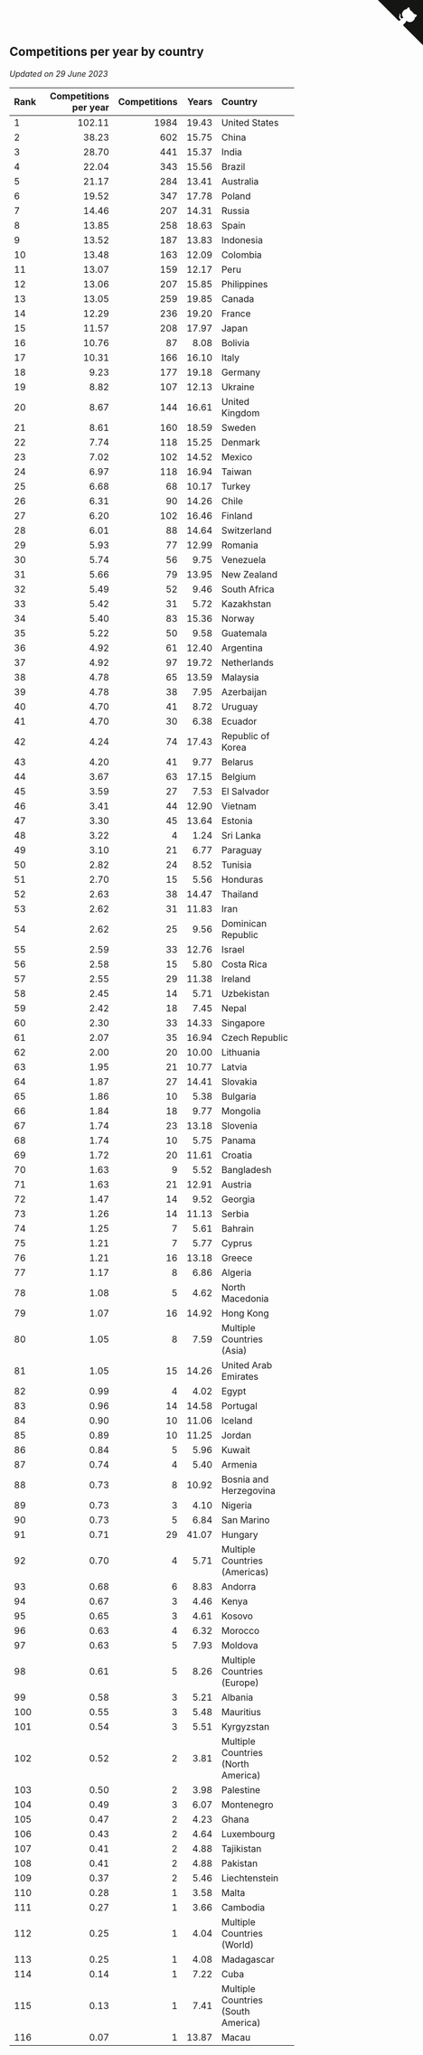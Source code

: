 ## Competitions per year by country

*Updated on 29 June 2023*

| Rank | Competitions per year | Competitions | Years | Country |
| :--- | ---: | ---: | ---: | :--- |
| 1 | 102.11 | 1984 | 19.43 | United States |
| 2 | 38.23 | 602 | 15.75 | China |
| 3 | 28.70 | 441 | 15.37 | India |
| 4 | 22.04 | 343 | 15.56 | Brazil |
| 5 | 21.17 | 284 | 13.41 | Australia |
| 6 | 19.52 | 347 | 17.78 | Poland |
| 7 | 14.46 | 207 | 14.31 | Russia |
| 8 | 13.85 | 258 | 18.63 | Spain |
| 9 | 13.52 | 187 | 13.83 | Indonesia |
| 10 | 13.48 | 163 | 12.09 | Colombia |
| 11 | 13.07 | 159 | 12.17 | Peru |
| 12 | 13.06 | 207 | 15.85 | Philippines |
| 13 | 13.05 | 259 | 19.85 | Canada |
| 14 | 12.29 | 236 | 19.20 | France |
| 15 | 11.57 | 208 | 17.97 | Japan |
| 16 | 10.76 | 87 | 8.08 | Bolivia |
| 17 | 10.31 | 166 | 16.10 | Italy |
| 18 | 9.23 | 177 | 19.18 | Germany |
| 19 | 8.82 | 107 | 12.13 | Ukraine |
| 20 | 8.67 | 144 | 16.61 | United Kingdom |
| 21 | 8.61 | 160 | 18.59 | Sweden |
| 22 | 7.74 | 118 | 15.25 | Denmark |
| 23 | 7.02 | 102 | 14.52 | Mexico |
| 24 | 6.97 | 118 | 16.94 | Taiwan |
| 25 | 6.68 | 68 | 10.17 | Turkey |
| 26 | 6.31 | 90 | 14.26 | Chile |
| 27 | 6.20 | 102 | 16.46 | Finland |
| 28 | 6.01 | 88 | 14.64 | Switzerland |
| 29 | 5.93 | 77 | 12.99 | Romania |
| 30 | 5.74 | 56 | 9.75 | Venezuela |
| 31 | 5.66 | 79 | 13.95 | New Zealand |
| 32 | 5.49 | 52 | 9.46 | South Africa |
| 33 | 5.42 | 31 | 5.72 | Kazakhstan |
| 34 | 5.40 | 83 | 15.36 | Norway |
| 35 | 5.22 | 50 | 9.58 | Guatemala |
| 36 | 4.92 | 61 | 12.40 | Argentina |
| 37 | 4.92 | 97 | 19.72 | Netherlands |
| 38 | 4.78 | 65 | 13.59 | Malaysia |
| 39 | 4.78 | 38 | 7.95 | Azerbaijan |
| 40 | 4.70 | 41 | 8.72 | Uruguay |
| 41 | 4.70 | 30 | 6.38 | Ecuador |
| 42 | 4.24 | 74 | 17.43 | Republic of Korea |
| 43 | 4.20 | 41 | 9.77 | Belarus |
| 44 | 3.67 | 63 | 17.15 | Belgium |
| 45 | 3.59 | 27 | 7.53 | El Salvador |
| 46 | 3.41 | 44 | 12.90 | Vietnam |
| 47 | 3.30 | 45 | 13.64 | Estonia |
| 48 | 3.22 | 4 | 1.24 | Sri Lanka |
| 49 | 3.10 | 21 | 6.77 | Paraguay |
| 50 | 2.82 | 24 | 8.52 | Tunisia |
| 51 | 2.70 | 15 | 5.56 | Honduras |
| 52 | 2.63 | 38 | 14.47 | Thailand |
| 53 | 2.62 | 31 | 11.83 | Iran |
| 54 | 2.62 | 25 | 9.56 | Dominican Republic |
| 55 | 2.59 | 33 | 12.76 | Israel |
| 56 | 2.58 | 15 | 5.80 | Costa Rica |
| 57 | 2.55 | 29 | 11.38 | Ireland |
| 58 | 2.45 | 14 | 5.71 | Uzbekistan |
| 59 | 2.42 | 18 | 7.45 | Nepal |
| 60 | 2.30 | 33 | 14.33 | Singapore |
| 61 | 2.07 | 35 | 16.94 | Czech Republic |
| 62 | 2.00 | 20 | 10.00 | Lithuania |
| 63 | 1.95 | 21 | 10.77 | Latvia |
| 64 | 1.87 | 27 | 14.41 | Slovakia |
| 65 | 1.86 | 10 | 5.38 | Bulgaria |
| 66 | 1.84 | 18 | 9.77 | Mongolia |
| 67 | 1.74 | 23 | 13.18 | Slovenia |
| 68 | 1.74 | 10 | 5.75 | Panama |
| 69 | 1.72 | 20 | 11.61 | Croatia |
| 70 | 1.63 | 9 | 5.52 | Bangladesh |
| 71 | 1.63 | 21 | 12.91 | Austria |
| 72 | 1.47 | 14 | 9.52 | Georgia |
| 73 | 1.26 | 14 | 11.13 | Serbia |
| 74 | 1.25 | 7 | 5.61 | Bahrain |
| 75 | 1.21 | 7 | 5.77 | Cyprus |
| 76 | 1.21 | 16 | 13.18 | Greece |
| 77 | 1.17 | 8 | 6.86 | Algeria |
| 78 | 1.08 | 5 | 4.62 | North Macedonia |
| 79 | 1.07 | 16 | 14.92 | Hong Kong |
| 80 | 1.05 | 8 | 7.59 | Multiple Countries (Asia) |
| 81 | 1.05 | 15 | 14.26 | United Arab Emirates |
| 82 | 0.99 | 4 | 4.02 | Egypt |
| 83 | 0.96 | 14 | 14.58 | Portugal |
| 84 | 0.90 | 10 | 11.06 | Iceland |
| 85 | 0.89 | 10 | 11.25 | Jordan |
| 86 | 0.84 | 5 | 5.96 | Kuwait |
| 87 | 0.74 | 4 | 5.40 | Armenia |
| 88 | 0.73 | 8 | 10.92 | Bosnia and Herzegovina |
| 89 | 0.73 | 3 | 4.10 | Nigeria |
| 90 | 0.73 | 5 | 6.84 | San Marino |
| 91 | 0.71 | 29 | 41.07 | Hungary |
| 92 | 0.70 | 4 | 5.71 | Multiple Countries (Americas) |
| 93 | 0.68 | 6 | 8.83 | Andorra |
| 94 | 0.67 | 3 | 4.46 | Kenya |
| 95 | 0.65 | 3 | 4.61 | Kosovo |
| 96 | 0.63 | 4 | 6.32 | Morocco |
| 97 | 0.63 | 5 | 7.93 | Moldova |
| 98 | 0.61 | 5 | 8.26 | Multiple Countries (Europe) |
| 99 | 0.58 | 3 | 5.21 | Albania |
| 100 | 0.55 | 3 | 5.48 | Mauritius |
| 101 | 0.54 | 3 | 5.51 | Kyrgyzstan |
| 102 | 0.52 | 2 | 3.81 | Multiple Countries (North America) |
| 103 | 0.50 | 2 | 3.98 | Palestine |
| 104 | 0.49 | 3 | 6.07 | Montenegro |
| 105 | 0.47 | 2 | 4.23 | Ghana |
| 106 | 0.43 | 2 | 4.64 | Luxembourg |
| 107 | 0.41 | 2 | 4.88 | Tajikistan |
| 108 | 0.41 | 2 | 4.88 | Pakistan |
| 109 | 0.37 | 2 | 5.46 | Liechtenstein |
| 110 | 0.28 | 1 | 3.58 | Malta |
| 111 | 0.27 | 1 | 3.66 | Cambodia |
| 112 | 0.25 | 1 | 4.04 | Multiple Countries (World) |
| 113 | 0.25 | 1 | 4.08 | Madagascar |
| 114 | 0.14 | 1 | 7.22 | Cuba |
| 115 | 0.13 | 1 | 7.41 | Multiple Countries (South America) |
| 116 | 0.07 | 1 | 13.87 | Macau |


<a href="https://github.com/JustinTimeCuber/wca_statistics" class="github-corner" aria-label="View source on Github"><svg width="80" height="80" viewBox="0 0 250 250" style="fill:#151513; color:#fff; position: absolute; top: 0; border: 0; right: 0;" aria-hidden="true"><path d="M0,0 L115,115 L130,115 L142,142 L250,250 L250,0 Z"></path><path d="M128.3,109.0 C113.8,99.7 119.0,89.6 119.0,89.6 C122.0,82.7 120.5,78.6 120.5,78.6 C119.2,72.0 123.4,76.3 123.4,76.3 C127.3,80.9 125.5,87.3 125.5,87.3 C122.9,97.6 130.6,101.9 134.4,103.2" fill="currentColor" style="transform-origin: 130px 106px;" class="octo-arm"></path><path d="M115.0,115.0 C114.9,115.1 118.7,116.5 119.8,115.4 L133.7,101.6 C136.9,99.2 139.9,98.4 142.2,98.6 C133.8,88.0 127.5,74.4 143.8,58.0 C148.5,53.4 154.0,51.2 159.7,51.0 C160.3,49.4 163.2,43.6 171.4,40.1 C171.4,40.1 176.1,42.5 178.8,56.2 C183.1,58.6 187.2,61.8 190.9,65.4 C194.5,69.0 197.7,73.2 200.1,77.6 C213.8,80.2 216.3,84.9 216.3,84.9 C212.7,93.1 206.9,96.0 205.4,96.6 C205.1,102.4 203.0,107.8 198.3,112.5 C181.9,128.9 168.3,122.5 157.7,114.1 C157.9,116.9 156.7,120.9 152.7,124.9 L141.0,136.5 C139.8,137.7 141.6,141.9 141.8,141.8 Z" fill="currentColor" class="octo-body"></path></svg></a><style>.github-corner:hover .octo-arm{animation:octocat-wave 560ms ease-in-out}@keyframes octocat-wave{0%,100%{transform:rotate(0)}20%,60%{transform:rotate(-25deg)}40%,80%{transform:rotate(10deg)}}@media (max-width:500px){.github-corner:hover .octo-arm{animation:none}.github-corner .octo-arm{animation:octocat-wave 560ms ease-in-out}}</style>

